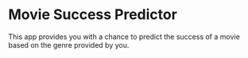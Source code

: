 # Movie Success Predictor

This app provides you with a chance to predict the success of a movie based on the genre provided by you.

